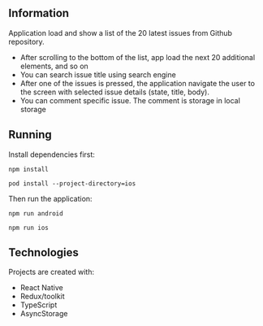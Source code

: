 ## Information

Application load and show a list of the 20 latest issues from Github repository.

- After scrolling to the bottom of the list, app load the next 20 additional elements, and so on
- You can search issue title using search engine
- After one of the issues is pressed, the application navigate the user to the screen with selected issue details (state, title, body).
- You can comment specific issue. The comment is storage in local storage

## Running

Install dependencies first:

```shell script
npm install
```

```shell script
pod install --project-directory=ios
```

Then run the application:

```shell script
npm run android
```

```shell script
npm run ios
```

## Technologies

Projects are created with:

- React Native
- Redux/toolkit
- TypeScript
- AsyncStorage
